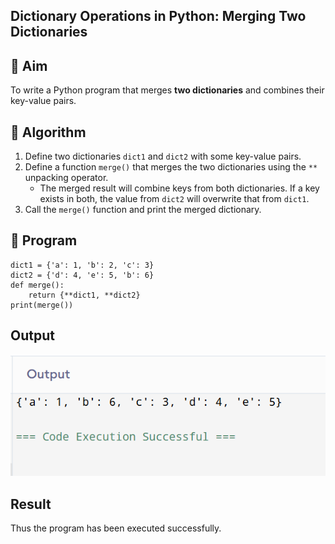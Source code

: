 ## Dictionary Operations in Python: Merging Two Dictionaries

## 🎯 Aim
To write a Python program that merges **two dictionaries** and combines their key-value pairs.

## 🧠 Algorithm
1. Define two dictionaries `dict1` and `dict2` with some key-value pairs.
2. Define a function `merge()` that merges the two dictionaries using the `**` unpacking operator.
   - The merged result will combine keys from both dictionaries. If a key exists in both, the value from `dict2` will overwrite that from `dict1`.
3. Call the `merge()` function and print the merged dictionary.

## 🧾 Program

```
dict1 = {'a': 1, 'b': 2, 'c': 3}
dict2 = {'d': 4, 'e': 5, 'b': 6}
def merge():
    return {**dict1, **dict2}
print(merge())
```

## Output
![alt text](2.png)

## Result
Thus the program has been executed successfully.
